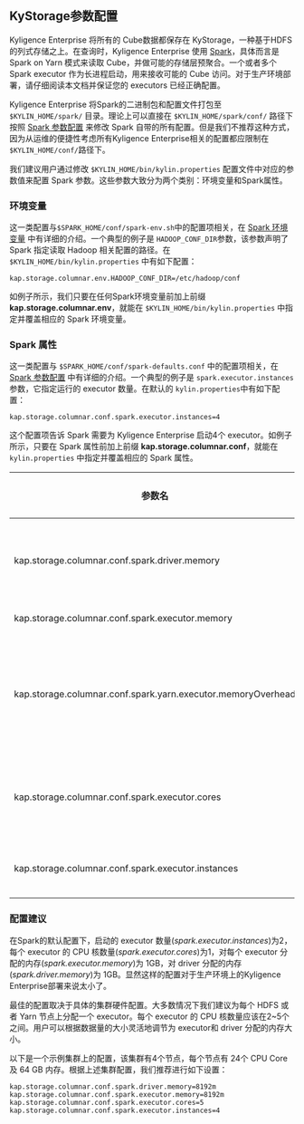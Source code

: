 ## KyStorage参数配置
Kyligence Enterprise 将所有的 Cube数据都保存在 KyStorage，一种基于HDFS的列式存储之上。在查询时，Kyligence Enterprise 使用 [Spark](http://spark.apache.org)，具体而言是 Spark on Yarn 模式来读取 Cube，并做可能的存储层预聚合。一个或者多个 Spark executor 作为长进程启动，用来接收可能的 Cube 访问。对于生产环境部署，请仔细阅读本文档并保证您的 executors 已经正确配置。

Kyligence Enterprise 将Spark的二进制包和配置文件打包至 `$KYLIN_HOME/spark/` 目录。理论上可以直接在 `$KYLIN_HOME/spark/conf/` 路径下按照 [Spark 参数配置](http://spark.apache.org/docs/latest/configuration.html) 来修改 Spark 自带的所有配置。但是我们不推荐这种方式，因为从运维的便捷性考虑所有Kyligence Enterprise相关的配置都应限制在`$KYLIN_HOME/conf/`路径下。

我们建议用户通过修改 `$KYLIN_HOME/bin/kylin.properties` 配置文件中对应的参数值来配置 Spark 参数。这些参数大致分为两个类别：环境变量和Spark属性。

### 环境变量

这一类配置与`$SPARK_HOME/conf/spark-env.sh`中的配置项相关，在 [Spark 环境变量](http://spark.apache.org/docs/latest/configuration.html#environment-variables) 中有详细的介绍。一个典型的例子是 `HADOOP_CONF_DIR`参数，该参数声明了  Spark 指定读取 Hadoop 相关配置的路径。在 `$KYLIN_HOME/bin/kylin.properties` 中有如下配置：

```
kap.storage.columnar.env.HADOOP_CONF_DIR=/etc/hadoop/conf
```

如例子所示，我们只要在任何Spark环境变量前加上前缀 **kap.storage.columnar.env**，就能在 `$KYLIN_HOME/bin/kylin.properties` 中指定并覆盖相应的 Spark 环境变量。

### Spark 属性

这一类配置与 `$SPARK_HOME/conf/spark-defaults.conf` 中的配置项相关，在  [Spark 参数配置](http://spark.apache.org/docs/latest/configuration.html) 中有详细的介绍。一个典型的例子是 `spark.executor.instances` 参数，它指定运行的 executor 数量。在默认的 `kylin.properties`中有如下配置：

  ```
kap.storage.columnar.conf.spark.executor.instances=4
  ```

这个配置项告诉 Spark 需要为 Kyligence Enterprise 启动4个 executor。如例子所示，只要在 Spark 属性前加上前缀 **kap.storage.columnar.conf**，就能在 `kylin.properties` 中指定并覆盖相应的 Spark 属性。

| 参数名                       | 默认值 | 含义                                  |
| ---------------------------------------- | ------- | ---------------------------------------- |
| kap.storage.columnar.conf.spark.driver.memory | 4G      | Driver进程可以使用的内存总量。注意，在 client 模式下，这个配置不能在 `SparkConf` 中直接设置，应为在那个时候 driver 进程的 JVM 已经启动了。因此需要在命令行里用` --driver-memory` 选项 或者在默认属性配置文件里设置。 |
| kap.storage.columnar.conf.spark.executor.memory | 4G      | 每个executor进程使用的内存数(如 `2g`, `8g`). |
| kap.storage.columnar.conf.spark.yarn.executor.memoryOverhead |  1G  | 每个`executor`分配的堆外内存. This is memory that accounts for things like VM overheads, interned strings, other native overheads, etc. 该值会随着excutor大小而增长 (通常为 6-10%)。因为Kyligence Enterprise的默认SNAPPY压缩算法消耗大量的堆外内存，默认memoryOverhead 会更大一点 (在Kyligence Enterprise 2.4.0 设置为 4G) |
| kap.storage.columnar.conf.spark.executor.cores | 5       | 在每个excuter上使用的core数量。在 standalone 和 Mesos 粗粒度 模式下，设置该参数允许应用在相同的worker中运行多个excuter，只要该worker有足够多的core。否则在每个应用在单个worker上只会启动一个excuter |
| kap.storage.columnar.conf.spark.executor.instances | 4       | 静态分配时excuter实例的数量。如果配置 `spark.dynamicAllocation.enabled`，excuter的初始数量将会最少为该默认值。 |

### 配置建议

在Spark的默认配置下，启动的 executor 数量(*spark.executor.instances*)为2，每个 executor 的 CPU 核数量(*spark.executor.cores*)为1，对每个 executor 分配的内存(*spark.executor.memory*)为 1GB，对 driver 分配的内存(*spark.driver.memory*)为 1GB。显然这样的配置对于生产环境上的Kyligence Enterprise部署来说太小了。

最佳的配置取决于具体的集群硬件配置。大多数情况下我们建议为每个 HDFS 或者 Yarn 节点上分配一个 executor。每个 executor 的 CPU 核数量应该在2~5个之间。用户可以根据数据量的大小灵活地调节为 executor和 driver 分配的内存大小。

以下是一个示例集群上的配置，该集群有4个节点，每个节点有 24个 CPU Core 及 64 GB 内存。根据上述集群配置，我们推荐进行如下设置：

  ```
kap.storage.columnar.conf.spark.driver.memory=8192m
kap.storage.columnar.conf.spark.executor.memory=8192m
kap.storage.columnar.conf.spark.executor.cores=5
kap.storage.columnar.conf.spark.executor.instances=4
  ```
